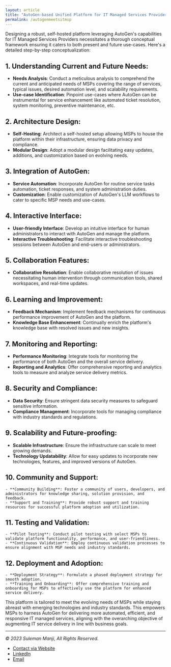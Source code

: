 ```yaml
---
layout: article
title: "AutoGen-based Unified Platform for IT Managed Services Providers (MSPs) "
permalink: /autogenmeetsitmsp
---
```


Designing a robust, self-hosted platform leveraging AutoGen's capabilities for IT Managed Services Providers necessitates a thorough conceptual framework ensuring it caters to both present and future use-cases. Here's a detailed step-by-step conceptualization:

## 1. **Understanding Current and Future Needs**:
   - **Needs Analysis**: Conduct a meticulous analysis to comprehend the current and anticipated needs of MSPs covering the range of services, typical issues, desired automation level, and scalability requirements.
   - **Use-case Identification**: Pinpoint use-cases where AutoGen can be instrumental for service enhancement like automated ticket resolution, system monitoring, preventive maintenance, etc.

## 2. **Architecture Design**:
   - **Self-Hosting**: Architect a self-hosted setup allowing MSPs to house the platform within their infrastructure, ensuring data privacy and compliance.
   - **Modular Design**: Adopt a modular design facilitating easy updates, additions, and customization based on evolving needs.

## 3. **Integration of AutoGen**:
   - **Service Automation**: Incorporate AutoGen for routine service tasks automation, ticket responses, and system administration duties.
   - **Customization**: Enable customization of AutoGen's LLM workflows to cater to specific MSP needs and use-cases.

## 4. **Interactive Interface**:
   - **User-friendly Interface**: Develop an intuitive interface for human administrators to interact with AutoGen and manage the platform.
   - **Interactive Troubleshooting**: Facilitate interactive troubleshooting sessions between AutoGen and end-users or administrators.

## 5. **Collaboration Features**:
   - **Collaborative Resolution**: Enable collaborative resolution of issues necessitating human intervention through communication tools, shared workspaces, and real-time updates.

## 6. **Learning and Improvement**:
   - **Feedback Mechanism**: Implement feedback mechanisms for continuous performance improvement of AutoGen and the platform.
   - **Knowledge Base Enhancement**: Continually enrich the platform's knowledge base with resolved issues and new insights.

## 7. **Monitoring and Reporting**:
   - **Performance Monitoring**: Integrate tools for monitoring the performance of both AutoGen and the overall service delivery.
   - **Reporting and Analytics**: Offer comprehensive reporting and analytics tools to measure and analyze service delivery metrics.

## 8. **Security and Compliance**:
   - **Data Security**: Ensure stringent data security measures to safeguard sensitive information.
   - **Compliance Management**: Incorporate tools for managing compliance with industry standards and regulations.

## 9. **Scalability and Future-proofing**:
   - **Scalable Infrastructure**: Ensure the infrastructure can scale to meet growing demands.
   - **Technology Updatability**: Allow for easy updates to incorporate new technologies, features, and improved versions of AutoGen.

## 10. **Community and Support**:
    - **Community Building**: Foster a community of users, developers, and administrators for knowledge sharing, solution provision, and feedback.
    - **Support and Training**: Provide robust support and training resources for successful platform adoption and utilization.

## 11. **Testing and Validation**:
    - **Pilot Testing**: Conduct pilot testing with select MSPs to validate platform functionality, performance, and user-friendliness.
    - **Continuous Validation**: Employ continuous validation processes to ensure alignment with MSP needs and industry standards.

## 12. **Deployment and Adoption**:
    - **Deployment Strategy**: Formulate a phased deployment strategy for smooth adoption.
    - **Training and Onboarding**: Offer comprehensive training and onboarding for MSPs to effectively use the platform for enhanced service delivery.

This platform is tailored to meet the evolving needs of MSPs while staying abreast with emerging technologies and industry standards. This empowers MSPs to harness AutoGen for delivering more automated, efficient, and responsive IT managed services, aligning with the overarching objective of augmenting IT service delivery in line with business goals.

---
*© 2023 Suleman Manji, All Rights Reserved.*
* [Contact via Website](https://www.sulemanji.com)
* [LinkedIn](https://www.linkedin.com/in/sulemanmanji/)
* [Email](mailto:ssmanji89@gmail.com)


